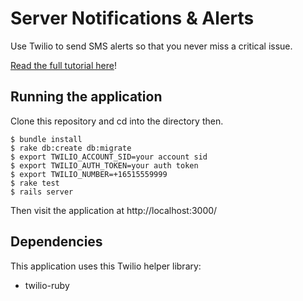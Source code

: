 # Server Notifications & Alerts

Use Twilio to send SMS alerts so that you never miss a critical issue.

[Read the full tutorial here](https://www.twilio.com/docs/tutorials/walkthrough/server-notifications/ruby/rails)!

## Running the application

Clone this repository and cd into the directory then.

```
$ bundle install
$ rake db:create db:migrate
$ export TWILIO_ACCOUNT_SID=your account sid
$ export TWILIO_AUTH_TOKEN=your auth token
$ export TWILIO_NUMBER=+16515559999
$ rake test
$ rails server
```

Then visit the application at http://localhost:3000/

## Dependencies

This application uses this Twilio helper library:
* twilio-ruby
